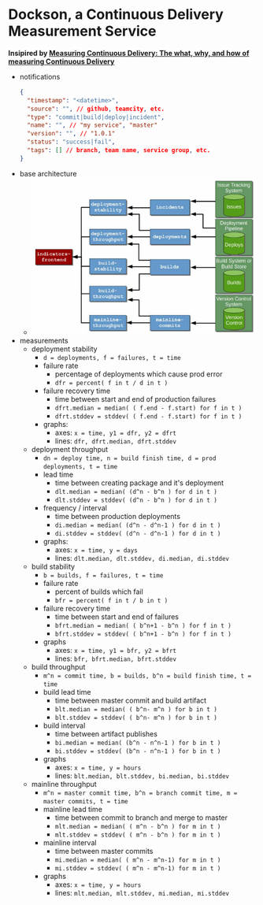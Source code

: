 # Dockson, a Continuous Delivery Measurement Service

**Insipired by
[Measuring Continuous Delivery: The what, why, and how of measuring Continuous Delivery](https://www.goodreads.com/book/show/35508935-measuring-continuous-delivery)**

* notifications
  ```json
  {
    "timestamp": "<datetime>",
    "source": "", // github, teamcity, etc.
    "type": "commit|build|deploy|incident",
    "name": "", // "my service", "master"
    "version": "", // "1.0.1"
    "status": "success|fail",
    "tags": [] // branch, team name, service group, etc.
  }
  ```
* base architecture
  * ![overview](architecture.png)
* measurements
  * deployment stability
    * `d = deployments, f = failures, t = time`
    * failure rate
      * percentage of deployments which cause prod error
      * `dfr = percent( f in t / d in t )`
    * failure recovery time
      * time between start and end of production failures
      * `dfrt.median = median( ( f.end - f.start) for f in t )`
      * `dfrt.stddev = stddev( ( f.end - f.start) for f in t )`
    * graphs:
      * axes: `x = time, y1 = dfr, y2 = dfrt`
      * lines: `dfr, dfrt.median, dfrt.stddev`
  * deployment throughput
    * `dn = deploy time, n = build finish time, d = prod deployments, t = time`
    * lead time
      * time between creating package and it's deployment
      * `dlt.median = median( (d^n - b^n ) for d in t )`
      * `dlt.stddev = stddev( (d^n - b^n ) for d in t )`
    * frequency / interval
      * time between production deployments
      * `di.median = median( (d^n - d^n-1 ) for d in t )`
      * `di.stddev = stddev( (d^n - d^n-1 ) for d in t )`
    * graphs:
      * axes: `x = time, y = days`
      * lines: `dlt.median, dlt.stddev, di.median, di.stddev`
  * build stability
    * `b = builds, f = failures, t = time`
    * failure rate
      * percent of builds which fail
      * `bfr = percent( f in t / b in t )`
    * failure recovery time
      * time between start and end of failures
      * `bfrt.median = median( ( b^n+1 - b^n ) for f in t )`
      * `bfrt.stddev = stddev( ( b^n+1 - b^n ) for f in t )`
    * graphs
      * axes: `x = time, y1 = bfr, y2 = bfrt`
      * lines: `bfr, bfrt.median, bfrt.stddev`
  * build throughput
    * `m^n = commit time, b = builds, b^n = build finish time, t = time`
    * build lead time
      * time between master commit and build artifact
      * `blt.median = median( ( b^n- m^n ) for b in t )`
      * `blt.stddev = stddev( ( b^n- m^n ) for b in t )`
    * build interval
      * time between artifact publishes
      * `bi.median = median( (b^n - n^n-1 ) for b in t )`
      * `bi.stddev = stddev( (b^n - n^n-1 ) for b in t )`
    * graphs
      * axes: `x = time, y = hours`
      * lines: `blt.median, blt.stddev, bi.median, bi.stddev`
  * mainline throughput
    * `m^n = master commit time, b^n = branch commit time, m = master commits, t
      = time`
    * mainline lead time
      * time between commit to branch and merge to master
      * `mlt.median = median( ( m^n - b^n ) for m in t )`
      * `mlt.stddev = stddev( ( m^n - b^n ) for m in t )`
    * mainline interval
      * time between master commits
      * `mi.median = median( ( m^n - m^n-1) for m in t )`
      * `mi.stddev = stddev( ( m^n - m^n-1) for m in t )`
    * graphs
      * axes: `x = time, y = hours`
      * lines: `mlt.median, mlt.stddev, mi.median, mi.stddev`
